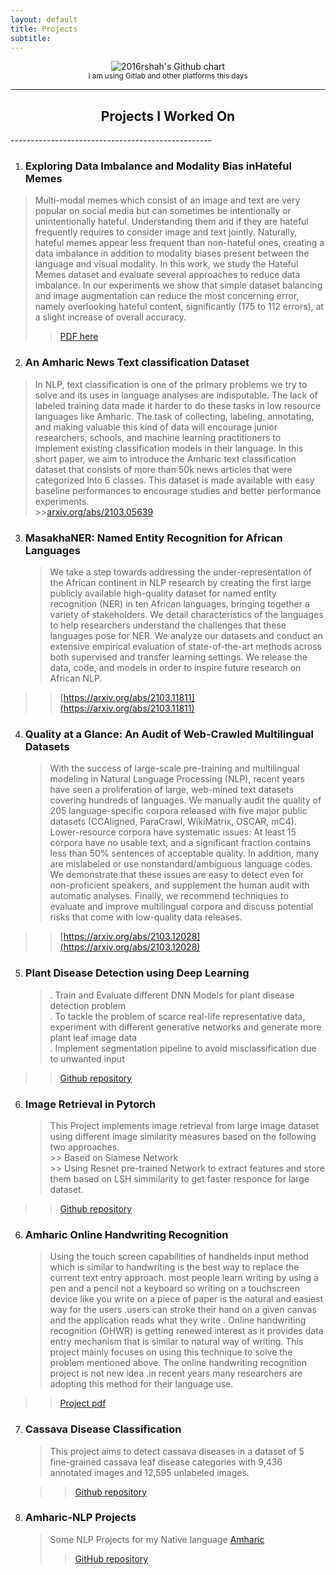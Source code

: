 ```yaml
---
layout: default
title: Projects
subtitle: 
---
```


<p align='center'>
<img src="http://ghchart.rshah.org/IsraelAbebe" alt="2016rshah's Github chart" />
<br>
<small><it>I am using Gitlab and other platforms this days</it></small>
</p>

<hr>


<h2 align='center'> Projects I Worked On </h2>
--------------------------------------------------

1. ### Exploring Data Imbalance and Modality Bias inHateful Memes
> Multi-modal memes which consist of an image and text are very popular on social
media but can sometimes be intentionally or unintentionally hateful. Understanding
them and if they are hateful frequently requires to consider image and text jointly.
Naturally, hateful memes appear less frequent than non-hateful ones, creating a
data imbalance in addition to modality biases present between the language and
visual modality. In this work, we study the Hateful Memes dataset and evaluate
several approaches to reduce data imbalance. In our experiments we show that
simple dataset balancing and image augmentation can reduce the most concerning
error, namely overlooking hateful content, significantly (175 to 112 errors), at a
slight increase of overall accuracy.<br>
>>[PDF here](https://drive.google.com/file/d/1LarvIKEkYNu9lZPt97diU_OmGieg8Sow/view)
2.  ### An Amharic News Text classification Dataset
 >  In NLP, text classification is one of the primary problems we try to solve and its uses in language analyses are indisputable. The lack of labeled training data made it harder to do these tasks in low resource languages like Amharic. The task of collecting, labeling, annotating, and making valuable this kind of data will encourage junior researchers, schools, and machine learning practitioners to implement existing classification models in their language. In this short paper, we aim to introduce the Amharic text classification dataset that consists of more than 50k news articles that were categorized into 6 classes. This dataset is made available with easy baseline performances to encourage studies and better performance experiments.<br>
    >>[arxiv.org/abs/2103.05639](https://arxiv.org/abs/2103.05639)

3. ### MasakhaNER: Named Entity Recognition for African Languages
    > We take a step towards addressing the under-representation of the African continent in NLP research by creating the first large publicly available high-quality dataset for named entity recognition (NER) in ten African languages, bringing together a variety of stakeholders. We detail characteristics of the languages to help researchers understand the challenges that these languages pose for NER. We analyze our datasets and conduct an extensive empirical evaluation of state-of-the-art methods across both supervised and transfer learning settings. We release the data, code, and models in order to inspire future research on African NLP.<br>
>>[https://arxiv.org/abs/2103.11811](https://arxiv.org/abs/2103.11811)

4. ### Quality at a Glance: An Audit of Web-Crawled Multilingual Datasets

    > With the success of large-scale pre-training and multilingual modeling in Natural Language Processing (NLP), recent years have seen a proliferation of large, web-mined text datasets covering hundreds of languages. We manually audit the quality of 205 language-specific corpora released with five major public datasets (CCAligned, ParaCrawl, WikiMatrix, OSCAR, mC4). Lower-resource corpora have systematic issues: At least 15 corpora have no usable text, and a significant fraction contains less than 50% sentences of acceptable quality. In addition, many are mislabeled or use nonstandard/ambiguous language codes. We demonstrate that these issues are easy to detect even for non-proficient speakers, and supplement the human audit with automatic analyses. Finally, we recommend techniques to evaluate and improve multilingual corpora and discuss potential risks that come with low-quality data releases.<br>
>>[https://arxiv.org/abs/2103.12028](https://arxiv.org/abs/2103.12028)

5. ### Plant Disease Detection using Deep Learning
    > . Train and Evaluate different DNN Models for plant disease detection problem <br>
    > . To tackle the problem of scarce real-life representative data, experiment with different generative networks and generate more plant leaf image data <br>
    > . Implement segmentation pipeline to avoid misclassification due to unwanted input <br>
>>[Github repository](https://github.com/IsraelAbebe/plant_disease_experiments)

6. ### Image Retrieval in Pytorch
    > This Project implements image retrieval from large image dataset using different image similarity measures based on the following two approaches. <br>
        >>  Based on Siamese Network <br>
        >>  Using Resnet pre-trained Network to extract features and store them based on LSH simmilarity to get faster responce for large dataset. <br>
>>[Github repository](https://github.com/IsraelAbebe/Image-retrieval-in-pytorch)

6. ### Amharic Online Handwriting Recognition
    > Using the touch screen capabilities of handhelds input method which is similar to handwriting is
            the best way to replace the current text entry approach. most people learn writing by using a pen
            and a pencil not a keyboard so writing on a touchscreen device like you write on a piece of paper
            is the natural and easiest way for the users .users can stroke their hand on a given canvas and the
            application reads what they write .
            Online handwriting recognition (OHWR) is getting renewed interest as it provides data entry
            mechanism that is similar to natural way of writing.
            This project mainly focuses on using this technique to solve the problem mentioned above. The
            online handwriting recognition project is not new idea .in recent years many researchers are
            adopting this method for their language use. 
        <br>
>>[Project pdf](https://drive.google.com/file/d/1Ez0lWNhFe_WTk24bC-CBML7lsYPnKI3T/view?usp=sharing)


7. ### Cassava Disease Classification
    > This project aims to detect cassava diseases in a dataset of 5 fine-grained cassava leaf disease categories with 9,436 annotated images and 12,595 unlabeled images.<br>

    >>[Github repository](https://github.com/IsraelAbebe/cassava_disease_classification)

8. ### Amharic-NLP Projects
    > Some NLP Projects for my Native language [Amharic](https://en.wikipedia.org/wiki/Amharic) <br>
    >>[GitHub repository](https://github.com/IsraelAbebe/Amharic-NLP)